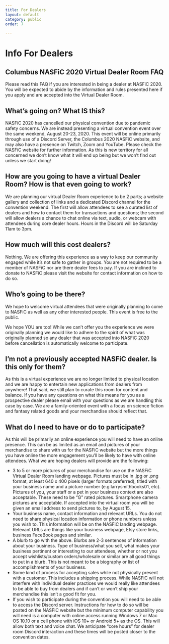 ```yaml
---
title: For Dealers
layout: default
category: public
order: 7

---
```

# Info For Dealers

## Columbus NASFiC 2020 Virtual Dealer Room FAQ

Please read this FAQ if you are interested in being a dealer at NASFiC 2020. You will be expected to abide by the information and rules presented here if you apply and are accepted into the Virtual Dealer Room.

## What’s going on? What IS this?

NASFiC 2020 has cancelled our physical convention due to pandemic safety concerns. We are instead presenting a virtual convention event over the same weekend, August 20-23, 2020. This event will be online primarily through use of a Discord Server, the Columbus 2020 NASFiC website, and may also have a presence on Twitch, Zoom and YouTube. Please check the NASFiC website for further information. As this is new territory for all concerned we don’t know what it will end up being but we won’t find out unless we start doing!

## How are you going to have a virtual Dealer Room? How is that even going to work?

We are planning our virtual Dealer Room experience to be 2 parts; a website gallery and collection of links and a dedicated Discord channel for the convention weekend. The first will allow attendees to see a curated list of dealers and how to contact them for transactions and questions; the second will allow dealers a chance to chat online via text, audio, or webcam with attendees during core dealer hours. Hours in the Discord will be Saturday 11am to 3pm.

## How much will this cost dealers?

Nothing. We are offering this experience as a way to keep our community engaged while it’s not safe to gather in groups. You are not required to be a member of NASFiC nor are there dealer fees to pay. If you are inclined to donate to NASFiC please visit the website for contact information on how to do so.

## Who’s going to be there?

We hope to welcome virtual attendees that were originally planning to come to NASFiC as well as any other interested people. This event is free to the public.

We hope YOU are too! While we can’t offer you the experience we were originally planning we would like to adhere to the spirit of what was originally planned so any dealer that was accepted into NASFiC 2020 before cancellation is automatically welcome to participate.

## I’m not a previously accepted NASFiC dealer. Is this only for them?

As this is a virtual experience we are no longer limited to physical location and we are happy to entertain new applications from dealers from anywhere! That said, we still plan to curate this room for content and balance. If you have any questions on what this means for you as a prospective dealer please email with your questions as we are handling this case by case. We are a family-oriented event with a focus on science fiction and fantasy related goods and your merchandise should reflect that.

## What do I need to have or do to participate?

As this will be primarily an online experience you will need to have an online presence. This can be as limited as an email and pictures of your merchandise to share with us for the NASFiC website but the more things you have online the more engagement you’ll be likely to have with online attendees. What we are hoping dealers will provide are the following:

* 3 to 5 or more pictures of your merchandise for use on the NASFiC Virtual Dealer Room landing webpage. Pictures must be in .jpg or .png format, at least 640 x 400 pixels (larger formats preferred), titled with your business name and a picture number (e.g larrysmithbooks01, etc). Pictures of you, your staff or a pet in your business context are also acceptable. These need to be “G” rated pictures. Smartphone camera pictures are acceptable. If accepted into the virtual room you will be given an email address to send pictures to, by August 15.
* Your business name, contact information and relevant URLs. You do not need to share physical location information or phone numbers unless you wish to. This information will be on the NASFiC landing webpage. Relevant URLs are things like your business webpage, Etsy store links, business FaceBook pages and similar.
* A blurb to go with the above. Blurbs are 2-3 sentences of information about your business. Type of business/what you sell, what makes your business pertinent or interesting to our attendees, whether or not you accept wishlists/custom orders/wholesale or similar are all good things to put in a blurb. This is not meant to be a biography or list of accomplishments of your business.
* Some kind of process for accepting sales while not physically present with a customer. This includes a shipping process. While NASFiC will not interfere with individual dealer practices we would really like attendees to be able to buy from dealers and if can’t or won’t ship your merchandise this isn’t a good fit for you.
* If you wish to participate during the convention you will need to be able to access the Discord server. Instructions for how to do so will be posted on the NASFiC website but the minimum computer capability you will need is a computer with online access running Windows 7 or Mac OS 10.10 or a cell phone with iOS 10+ or Android 5+ as the OS. This will allow both text and voice chat. We anticipate “core hours” for dealer room Discord interaction and these times will be posted closer to the convention dates.